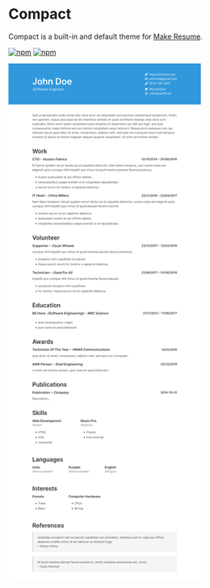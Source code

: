 # Compact

Compact is a built-in and default theme for [Make Resume](https://github.com/make-resume-theme-compact).

[![npm](https://img.shields.io/npm/v/make-resume-theme-compact)](https://www.npmjs.com/package/make-resume-theme-compact)
[![npm](https://img.shields.io/npm/dw/make-resume-theme-compact)](https://www.npmjs.com/package/make-resume-theme-compact)

![Make Resume Compact Screenshot](screenshot.png)

